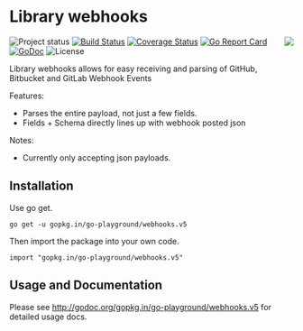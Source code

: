 Library webhooks
================
<img align="right" src="https://raw.githubusercontent.com/go-playground/webhooks/v5/logo.png">![Project status](https://img.shields.io/badge/version-5.13.0-green.svg)
[![Build Status](https://travis-ci.org/go-playground/webhooks.svg?branch=v5)](https://travis-ci.org/go-playground/webhooks)
[![Coverage Status](https://coveralls.io/repos/go-playground/webhooks/badge.svg?branch=v5&service=github)](https://coveralls.io/github/go-playground/webhooks?branch=v5)
[![Go Report Card](https://goreportcard.com/badge/go-playground/webhooks)](https://goreportcard.com/report/go-playground/webhooks)
[![GoDoc](https://godoc.org/gopkg.in/go-playground/webhooks.v5?status.svg)](https://godoc.org/gopkg.in/go-playground/webhooks.v5)
![License](https://img.shields.io/dub/l/vibe-d.svg)

Library webhooks allows for easy receiving and parsing of GitHub, Bitbucket and GitLab Webhook Events

Features:

* Parses the entire payload, not just a few fields.
* Fields + Schema directly lines up with webhook posted json

Notes:

* Currently only accepting json payloads.

Installation
------------

Use go get.

```shell
go get -u gopkg.in/go-playground/webhooks.v5
```

Then import the package into your own code.

	import "gopkg.in/go-playground/webhooks.v5"

Usage and Documentation
------

Please see http://godoc.org/gopkg.in/go-playground/webhooks.v5 for detailed usage docs.

